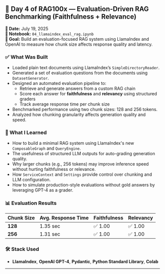 ## 🚀 Day 4 of RAG100x — Evaluation-Driven RAG Benchmarking (Faithfulness + Relevance)

**📅 Date:** July 19, 2025  
**📂 Notebook:** `04_llamaindex_eval_rag.ipynb`  
**🎯 Goal:** Build an evaluation-focused RAG system using LlamaIndex and OpenAI to measure how chunk size affects response quality and latency.

### ✅ What Was Built

- Loaded plain text documents using LlamaIndex’s `SimpleDirectoryReader`.
- Generated a set of evaluation questions from the documents using `DatasetGenerator`.
- Designed an automated evaluation pipeline to:
  - Retrieve and generate answers from a custom RAG chain
  - Score each answer for **faithfulness** and **relevancy** using structured graders
  - Track average response time per chunk size
- Benchmarked performance using two chunk sizes: 128 and 256 tokens.
- Analyzed how chunking granularity affects generation quality and speed.

### 🧠 What I Learned

- How to build a minimal RAG system using LlamaIndex's new `ComposableGraph` and `QueryEngine`.
- The usefulness of structured LLM outputs for auto-grading generation quality.
- Why larger chunks (e.g., 256 tokens) may improve inference speed without hurting faithfulness or relevance.
- How `ServiceContext` and `Settings` provide control over chunking and LLM configuration.
- How to simulate production-style evaluations without gold answers by leveraging GPT-4 as a grader.

### 📊 Evaluation Results

| Chunk Size | Avg. Response Time | Faithfulness | Relevancy |
|------------|--------------------|--------------|-----------|
| **128**    | 1.35 sec           | ✅ 1.00       | ✅ 1.00    |
| **256**    | 1.31 sec           | ✅ 1.00       | ✅ 1.00    |

### 🛠️ Stack Used

- **LlamaIndex**, **OpenAI GPT-4**, **Pydantic**, **Python Standard Library**, **Colab**

---
